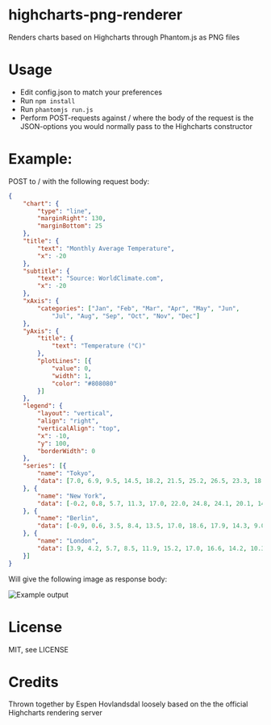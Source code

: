 highcharts-png-renderer
=======================

Renders charts based on Highcharts through Phantom.js as PNG files

# Usage

* Edit config.json to match your preferences
* Run `npm install`
* Run `phantomjs run.js`
* Perform POST-requests against / where the body of the request is the
  JSON-options you would normally pass to the Highcharts constructor

# Example:
POST to / with the following request body:

```JSON
{
    "chart": {
        "type": "line",
        "marginRight": 130,
        "marginBottom": 25
    },
    "title": {
        "text": "Monthly Average Temperature",
        "x": -20
    },
    "subtitle": {
        "text": "Source: WorldClimate.com",
        "x": -20
    },
    "xAxis": {
        "categories": ["Jan", "Feb", "Mar", "Apr", "May", "Jun",
            "Jul", "Aug", "Sep", "Oct", "Nov", "Dec"]
    },
    "yAxis": {
        "title": {
            "text": "Temperature (°C)"
        },
        "plotLines": [{
            "value": 0,
            "width": 1,
            "color": "#808080"
        }]
    },
    "legend": {
        "layout": "vertical",
        "align": "right",
        "verticalAlign": "top",
        "x": -10,
        "y": 100,
        "borderWidth": 0
    },
    "series": [{
        "name": "Tokyo",
        "data": [7.0, 6.9, 9.5, 14.5, 18.2, 21.5, 25.2, 26.5, 23.3, 18.3, 13.9, 9.6]
    }, {
        "name": "New York",
        "data": [-0.2, 0.8, 5.7, 11.3, 17.0, 22.0, 24.8, 24.1, 20.1, 14.1, 8.6, 2.5]
    }, {
        "name": "Berlin",
        "data": [-0.9, 0.6, 3.5, 8.4, 13.5, 17.0, 18.6, 17.9, 14.3, 9.0, 3.9, 1.0]
    }, {
        "name": "London",
        "data": [3.9, 4.2, 5.7, 8.5, 11.9, 15.2, 17.0, 16.6, 14.2, 10.3, 6.6, 4.8]
    }]
}
```

Will give the following image as response body:

![Example output](https://raw.github.com/vgnett/highcharts-png-renderer/master/example.png)

# License
MIT, see LICENSE

# Credits
Thrown together by Espen Hovlandsdal loosely based on the the official
Highcharts rendering server